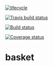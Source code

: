[![lifecycle](https://img.shields.io/badge/lifecycle-maturing-blue.svg)](https://www.tidyverse.org/lifecycle/#maturing)

[![Travis build status](https://travis-ci.org/presagia-analytics/basket.svg?branch=master)](https://travis-ci.org/presagia-analytics/basket)

[![Build status](https://ci.appveyor.com/api/projects/status/xmvow7dn07ahi79t/branch/master?svg=true)](https://ci.appveyor.com/project/kaneplusplus/basket/branch/master)

[![Coverage status](https://codecov.io/gh/presagia-analytics/basket/branch/master/graph/badge.svg)](https://codecov.io/github/presagia-analytics/basket?branch=master)

# basket

